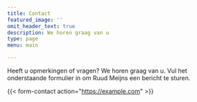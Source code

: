 ```yaml
---
title: Contact
featured_image: ''
omit_header_text: true
description: We horen graag van u
type: page
menu: main

---
```


Heeft u opmerkingen of vragen? We horen graag van u. Vul het onderstaande formulier in om Ruud Meijns een bericht te sturen.

{{< form-contact action="https://example.com"  >}}
